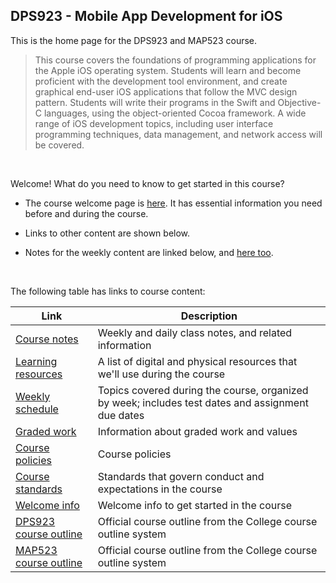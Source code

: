 ## DPS923 - Mobile App Development for iOS

This is the home page for the DPS923 and MAP523 course.

> This course covers the foundations of programming applications for the Apple iOS operating system. Students will learn and become proficient with the development tool environment, and create graphical end-user iOS applications that follow the MVC design pattern. Students will write their programs in the Swift and Objective-C languages, using the object-oriented Cocoa framework. A wide range of iOS development topics, including user interface programming techniques, data management, and network access will be covered.

<br>

Welcome! What do you need to know to get started in this course?

* The course welcome page is [here](welcome). It has essential information you need before and during the course. 

* Links to other content are shown below. 

* Notes for the weekly content are linked below, and [here too](notes/). 

<br>

The following table has links to course content:

| Link | Description |
| ---- | ----------- |
| [Course notes](notes/) | Weekly and daily class notes, and related information |
| [Learning resources](resources) | A list of digital and physical resources that we'll use during the course |
| [Weekly schedule](weekly-schedule) | Topics covered during the course, organized by week; includes test dates and assignment due dates |
| [Graded work](graded-work) | Information about graded work and values |
| [Course policies](/policies) | Course policies |
| [Course standards](standards) | Standards that govern conduct and expectations in the course |
| [Welcome info](welcome) | Welcome info to get started in the course |
| [DPS923 course outline](https://ict.senecacollege.ca/course/dps923) | Official course outline from the College course outline system |
| [MAP523 course outline](https://ict.senecacollege.ca/course/map523) | Official course outline from the College course outline system |

<br>
